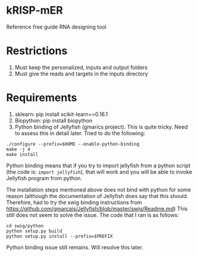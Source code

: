 # kRISP-mER
Reference free guide RNA designing tool

# Restrictions
1. Must keep the personalized, inputs and output folders
2. Must give the reads and targets in the inputs directory

# Requirements
1. sklearn: pip install scikit-learn==0.16.1
2. Biopython: pip install biopython
3. Python binding of Jellyfish (gmarics project). This is quite tricky. Need to assess this in detail later. Tried to do the following:
```buildoutcfg
./configure --prefix=$HOME --enable-python-binding
make -j 4
make install
```
Python binding means that if you try to import jellyfish from a python script (the code is: `import jellyfish`), that will work and you will be able to invoke Jellyfish program from python.

The installation steps mentioned above does not bind with python for some reason (although the documentation of Jellyfish does say that this should. Therefore, had to try the swig binding instructions from https://github.com/gmarcais/Jellyfish/blob/master/swig/Readme.md) This still does not seem to solve the issue. The code that I ran is as follows:

```buildoutcfg
cd swig/python
python setup.py build
python setup.py install --prefix=$PREFIX
```

Python binding issue still remains. Will resolve this later.
